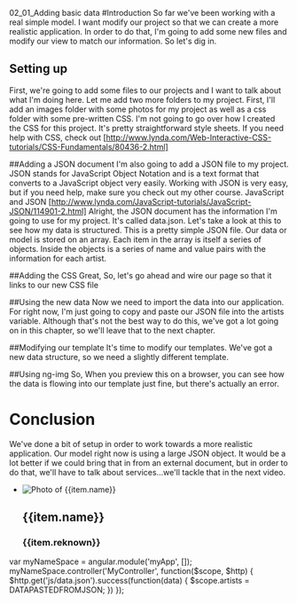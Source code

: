 02_01_Adding basic data
#Introduction
So far we've been working with a real simple model. I want modify our project so that we can create a more realistic application. In order to do that, I'm going to add some new files and modify our view to match our information. So let's dig in.

## Setting up
First, we're going to add some files to our projects and I want to talk about what I'm doing here. Let me add two more folders to my project. First, I'll add an images folder with some photos for my project as well as a css folder with some pre-written CSS. I'm not going to go over how I created the CSS for this project. It's pretty straightforward style sheets. If you need help with CSS, check out [http://www.lynda.com/Web-Interactive-CSS-tutorials/CSS-Fundamentals/80436-2.html]

##Adding a JSON document
I'm also going to add a JSON file to my project. JSON stands for JavaScript Object Notation and is a text format that converts to a JavaScript object very easily. Working with JSON is very easy, but if you need help, make sure you check out my other course. JavaScript and JSON [http://www.lynda.com/JavaScript-tutorials/JavaScript-JSON/114901-2.html]
Alright, the JSON document has the information I'm going to use for my project. It's called data.json. Let's take a look at this to see how my data is structured.
This is a pretty simple JSON file. Our data or model is stored on an array. Each item in the array is itself a series of objects. Inside the objects is a series of name and value pairs with the information for each artist.

##Adding the CSS
Great, So, let's go ahead and wire our page so that it links to our new CSS file

##Using the new data
Now we need to import the data into our application. For right now, I'm just going to copy and paste our JSON file into the artists variable. Although that's not the best way to do this, we've got a lot going on in this chapter, so we'll leave that to the next chapter.

##Modifying our template
It's time to modify our templates. We've got a new data structure, so we need a slightly different template.

##Using ng-img
So, When you preview this on a browser, you can see how the data is flowing into our template just fine, but there's actually an error.

# Conclusion
We've done a bit of setup in order to work towards a more realistic application.  Our model right now is using a large JSON object. It would be a lot better if we could bring that in from an external document, but in order to do that, we'll have to talk about services...we'll tackle that in the next video.

  <div class="main" ng-controller="MyController">   
    <ul class="artistlist">
    <li class="artist cf" ng-repeat="item in artists | filter:query | orderBy: orderby:direction">
      <img src="images/{{item.shortname}}_tn.jpg" alt="Photo of {{item.name}}">
      <div class="info">
      <h2>{{item.name}}</h2>
      <h3>{{item.reknown}}</h3>
      </div>
    </li>
    </ul>
  </div>


var myNameSpace = angular.module('myApp', []);
myNameSpace.controller('MyController', function($scope, $http) {
  $http.get('js/data.json').success(function(data) {
  $scope.artists = DATAPASTEDFROMJSON;
  })
});